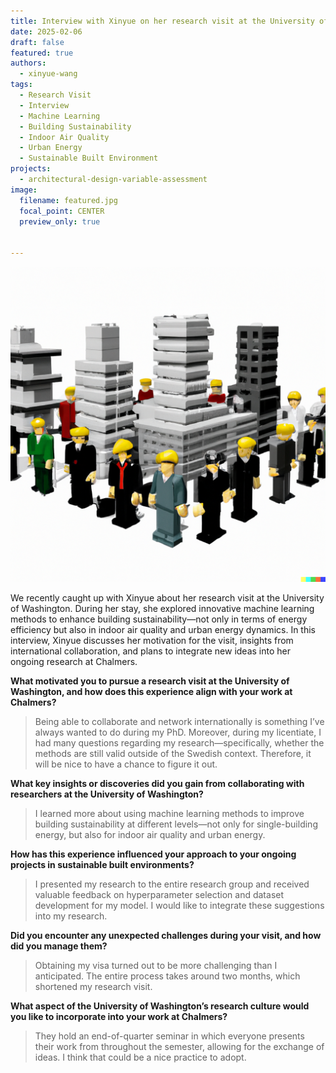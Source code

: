 ```yaml
---
title: Interview with Xinyue on her research visit at the University of Washington
date: 2025-02-06
draft: false
featured: true
authors:
  - xinyue-wang
tags:
  - Research Visit
  - Interview
  - Machine Learning
  - Building Sustainability
  - Indoor Air Quality
  - Urban Energy
  - Sustainable Built Environment
projects:
  - architectural-design-variable-assessment
image:
  filename: featured.jpg
  focal_point: CENTER
  preview_only: true


---
```

![AI generated image showing lego stakeholders around an architectural mode.](featured.jpg)

We recently caught up with Xinyue about her research visit at the University of Washington. During her stay, she explored innovative machine learning methods to enhance building sustainability—not only in terms of energy efficiency but also in indoor air quality and urban energy dynamics. In this interview, Xinyue discusses her motivation for the visit, insights from international collaboration, and plans to integrate new ideas into her ongoing research at Chalmers.

**What motivated you to pursue a research visit at the University of Washington, and how does this experience align with your work at Chalmers?**

> Being able to collaborate and network internationally is something I’ve always wanted to do during my PhD. Moreover, during my licentiate, I had many questions regarding my research—specifically, whether the methods are still valid outside of the Swedish context. Therefore, it will be nice to have a chance to figure it out.

**What key insights or discoveries did you gain from collaborating with researchers at the University of Washington?**

> I learned more about using machine learning methods to improve building sustainability at different levels—not only for single-building energy, but also for indoor air quality and urban energy.

**How has this experience influenced your approach to your ongoing projects in sustainable built environments?**

> I presented my research to the entire research group and received valuable feedback on hyperparameter selection and dataset development for my model. I would like to integrate these suggestions into my research.

**Did you encounter any unexpected challenges during your visit, and how did you manage them?**

> Obtaining my visa turned out to be more challenging than I anticipated. The entire process takes around two months, which shortened my research visit.

**What aspect of the University of Washington’s research culture would you like to incorporate into your work at Chalmers?**

> They hold an end-of-quarter seminar in which everyone presents their work from throughout the semester, allowing for the exchange of ideas. I think that could be a nice practice to adopt.

